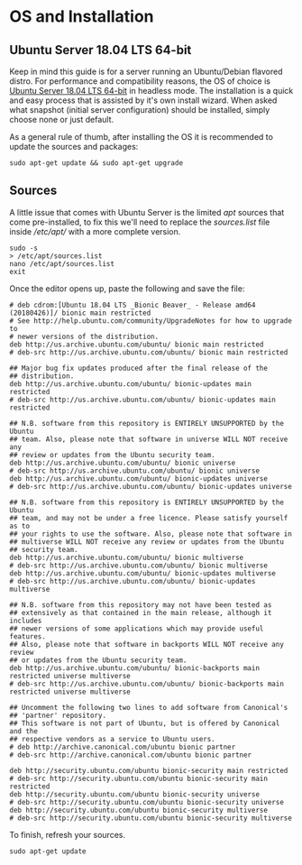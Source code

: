 # OS and Installation
## Ubuntu Server 18.04 LTS 64-bit
Keep in mind this guide is for a server running an Ubuntu/Debian flavored distro. For performance and compatibility reasons, the OS of choice is [Ubuntu Server 18.04 LTS 64-bit](https://www.ubuntu.com/server) in headless mode. The installation is a quick and easy process that is assisted by it's own install wizard. When asked what snapshot (initial server configuration) should be installed, simply choose none or just default.

As a general rule of thumb, after installing the OS it is recommended to update the sources and packages:

    sudo apt-get update && sudo apt-get upgrade

## Sources
A little issue that comes with Ubuntu Server is the limited *apt* sources that come pre-installed, to fix this we'll need to replace the *sources.list* file inside */etc/apt/* with a more complete version.

    sudo -s
    > /etc/apt/sources.list
    nano /etc/apt/sources.list
    exit

Once the editor opens up, paste the following and save the file:

    # deb cdrom:[Ubuntu 18.04 LTS _Bionic Beaver_ - Release amd64 (20180426)]/ bionic main restricted
    # See http://help.ubuntu.com/community/UpgradeNotes for how to upgrade to
    # newer versions of the distribution.
    deb http://us.archive.ubuntu.com/ubuntu/ bionic main restricted
    # deb-src http://us.archive.ubuntu.com/ubuntu/ bionic main restricted

    ## Major bug fix updates produced after the final release of the
    ## distribution.
    deb http://us.archive.ubuntu.com/ubuntu/ bionic-updates main restricted
    # deb-src http://us.archive.ubuntu.com/ubuntu/ bionic-updates main restricted

    ## N.B. software from this repository is ENTIRELY UNSUPPORTED by the Ubuntu
    ## team. Also, please note that software in universe WILL NOT receive any
    ## review or updates from the Ubuntu security team.
    deb http://us.archive.ubuntu.com/ubuntu/ bionic universe
    # deb-src http://us.archive.ubuntu.com/ubuntu/ bionic universe
    deb http://us.archive.ubuntu.com/ubuntu/ bionic-updates universe
    # deb-src http://us.archive.ubuntu.com/ubuntu/ bionic-updates universe

    ## N.B. software from this repository is ENTIRELY UNSUPPORTED by the Ubuntu
    ## team, and may not be under a free licence. Please satisfy yourself as to
    ## your rights to use the software. Also, please note that software in
    ## multiverse WILL NOT receive any review or updates from the Ubuntu
    ## security team.
    deb http://us.archive.ubuntu.com/ubuntu/ bionic multiverse
    # deb-src http://us.archive.ubuntu.com/ubuntu/ bionic multiverse
    deb http://us.archive.ubuntu.com/ubuntu/ bionic-updates multiverse
    # deb-src http://us.archive.ubuntu.com/ubuntu/ bionic-updates multiverse

    ## N.B. software from this repository may not have been tested as
    ## extensively as that contained in the main release, although it includes
    ## newer versions of some applications which may provide useful features.
    ## Also, please note that software in backports WILL NOT receive any review
    ## or updates from the Ubuntu security team.
    deb http://us.archive.ubuntu.com/ubuntu/ bionic-backports main restricted universe multiverse
    # deb-src http://us.archive.ubuntu.com/ubuntu/ bionic-backports main restricted universe multiverse

    ## Uncomment the following two lines to add software from Canonical's
    ## 'partner' repository.
    ## This software is not part of Ubuntu, but is offered by Canonical and the
    ## respective vendors as a service to Ubuntu users.
    # deb http://archive.canonical.com/ubuntu bionic partner
    # deb-src http://archive.canonical.com/ubuntu bionic partner

    deb http://security.ubuntu.com/ubuntu bionic-security main restricted
    # deb-src http://security.ubuntu.com/ubuntu bionic-security main restricted
    deb http://security.ubuntu.com/ubuntu bionic-security universe
    # deb-src http://security.ubuntu.com/ubuntu bionic-security universe
    deb http://security.ubuntu.com/ubuntu bionic-security multiverse
    # deb-src http://security.ubuntu.com/ubuntu bionic-security multiverse

To finish, refresh your sources.

    sudo apt-get update

